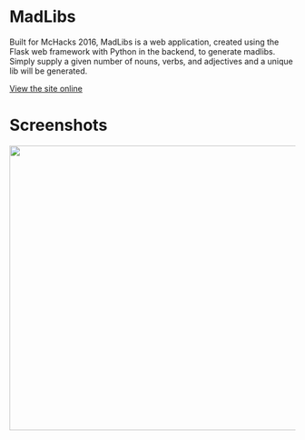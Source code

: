 # MadLibs

Built for McHacks 2016, MadLibs is a web application, created using the Flask web framework with Python in the backend, to generate madlibs. Simply supply a given number of nouns, verbs, and adjectives and a unique lib will be generated.

<a href="http://noober100.pythonanywhere.com/"> View the site online</a>

# Screenshots
<img src="http://puu.sh/nhiOg/fb13bd65f3.png" width="695px" height="501px"/>


